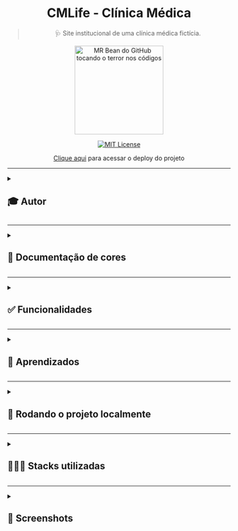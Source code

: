 <div align="center">
  
# CMLife - Clínica Médica
  
> 🩺 Site institucional de uma clínica médica fictícia.
  
  <img src="https://user-images.githubusercontent.com/70871620/193804816-849bf5a0-f0c6-44b3-8e4d-7befd6144aae.gif" height="200px" title="MR Bean do GitHub tocando o terror nos códigos"/>  

<br>
  
[![MIT License](https://img.shields.io/badge/License-MIT-green.svg)](https://choosealicense.com/licenses/mit/)
 
[Clique aqui](https://clinicamedica.vercel.app/) para acessar o deploy do projeto
  
</div>

---

<details>
<summary><h2>🎓 Autor</h2></summary>

<div align="left">
  
[Matheus Queiroz](https://github.com/matheusqueirozds) |  
:-------------------------:|
 <a href="https://github.com/matheusqueirozds"><img src="https://avatars.githubusercontent.com/u/70871620?v=4" width="100px;" alt="Foto do Matheus Queiroz no GitHub"/></a> |
  
</div>
</details>

---

<details>
<summary><h2>🎨 Documentação de cores</h2></summary>
<div>

| Cor | Hexadecimal |
| :---: | :---: |
| cor-1 | #00cad1 | 
| cor-2 | #0c6e71 | 
| cor-3 | #cdcdcd | 
| cor-4 | #ffffff | 
  
</div>  
</details>

---

<details>
<summary><h2>✅ Funcionalidades</h2></summary>

Seguem as principais features acrescentadas nesse projeto:

-  [x] O site está responsivo
-  [x] As informações estão organizadas por seções
-  [x] O código está indentado e de fácil entendimento para futuras manutenções
-  [x] Foram utilizadas tags avançadas do HTML e do CSS, explorando diversas possibilidades de formatação do site
-  [x] Existem contéudos dinâmicos no site.
  
</details>  
  
 --- 
 
<details>
<summary><h2>🎯 Aprendizados</h2></summary>

-  [x] Utilização tags HTML básicas e semânticas;
-  [x] Utilização tags de tabelas;
-  [x] Utilização Flexbox e media queries.

</details>    
  
 ---

<details>
<summary><h2>🔄 Rodando o projeto localmente</h2></summary>  
  
Clone o projeto via HTTPS

```bash
  git clone https://github.com/matheusqueirozds/cmlife.git
```

Entre no diretório do projeto

```bash
  cd cmlife
```

Inicie o servidor pelo Go Live, disponível após a intalação da extensão Live Server ([clique aqui](https://marketplace.visualstudio.com/items?itemName=ritwickdey.LiveServer) para baixar a extensão)

![image](https://user-images.githubusercontent.com/70871620/193433021-eda88178-eec1-4580-a768-0408298cb70e.png)

</details>  

 --- 
 
<details>
<summary><h2>🤹🏾‍♂️ Stacks utilizadas</h2></summary>
  
- HTML e CSS
  
</details>   
  
 --- 
 
<details>
<summary><h2>🔳 Screenshots</h2></summary>

<div align="center">

Sobre 
--- 
<img src="https://user-images.githubusercontent.com/70871620/193806411-03950e8e-b940-42ca-88a5-14d012078edb.png" max-width="1220px" title="Sobre"/> 

Especialidades 
--- 
<img src="https://user-images.githubusercontent.com/70871620/193806491-b31268e3-af8e-4f1e-aaad-5c94113d0571.png" max-width="1220px" title="Especialidades" />

</div>
</details>
